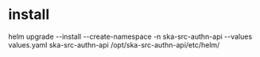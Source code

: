 # install

helm upgrade --install --create-namespace -n ska-src-authn-api --values values.yaml ska-src-authn-api /opt/ska-src-authn-api/etc/helm/
